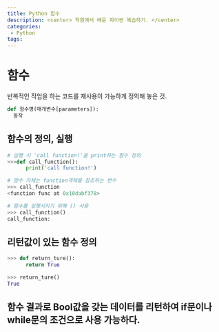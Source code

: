 ```yaml
---
title: Python 함수
description: <center> 학원에서 배운 파이썬 복습하기. </center>
categories:
 - Python
tags:
---
```


# 함수
반복적인 작업을 하는 코드를 재사용이 가능하게 정의해 놓은 것.
```python
def 함수명(매개변수[parameters]):
  동작
```
## 함수의 정의, 실행
```python
# 실행 시 'call function!'을 print하는 함수 정의
>>>def call_function():
      print('call function!')

# 함수 자체는 function객체를 참조하는 변수
>>> call_function
<function func at 0x10dabf378>

# 함수를 실행시키기 위해 () 사용
>>> call_function()
call_function:
```
## 리턴값이 있는 함수 정의
```python
>>> def return_ture():
      return True

>>> return_ture()
True
```

## 함수 결과로 Bool값을 갖는 데이터를 리턴하여 if문이나 while문의 조건으로 사용 가능하다.
